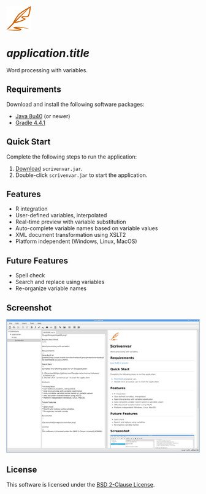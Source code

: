 ![Logo](images/logo64.png)

$application.title$
===

Word processing with variables.

Requirements
---
Download and install the following software packages:

* [Java 8u40](http://www.oracle.com/technetwork/java/javase/downloads/jdk8-downloads-2133151.html) (or newer)
* [Gradle 4.4.1](https://gradle.org/)

Quick Start
---
Complete the following steps to run the application:

1. [Download](https://github.com/DaveJarvis/scrivenvar/releases) `scrivenvar.jar`.
1. Double-click `scrivenvar.jar` to start the application.

Features
---
* R integration
* User-defined variables, interpolated
* Real-time preview with variable substitution
* Auto-complete variable names based on variable values
* XML document transformation using XSLT2
* Platform independent (Windows, Linux, MacOS)

Future Features
---
* Spell check
* Search and replace using variables
* Re-organize variable names

Screenshot
---

![Screenshot](images/screenshot.png)

License
---
This software is licensed under the [BSD 2-Clause License](LICENSE.md).
